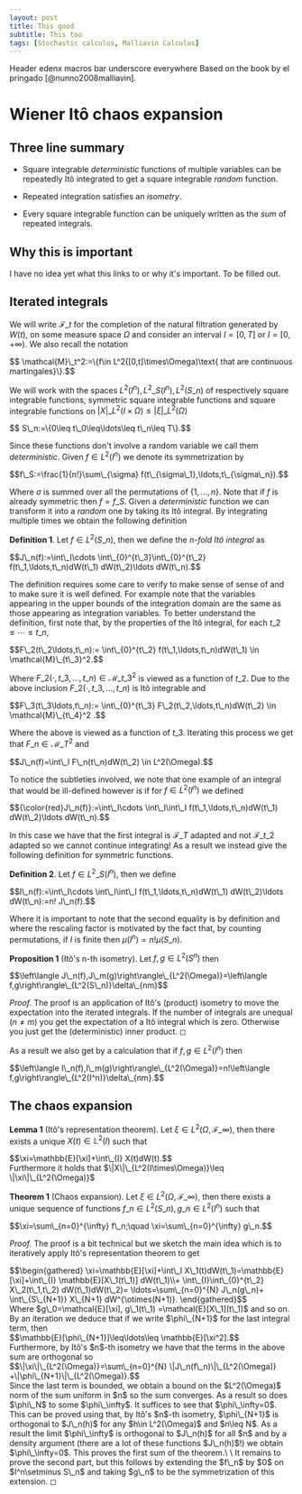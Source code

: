 ```yaml
---
layout: post
title: This good
subtitle: This too
tags: [Stochastic calculus, Malliavin Calculus]
---
```

Header edenx macros bar underscore everywhere
Based on the book by el pringado [@nunno2008malliavin].

# Wiener Itô chaos expansion

## Three line summary

-   Square integrable *deterministic* functions of multiple variables
    can be repeatedly Itô integrated to get a square integrable *random*
    function.

-   Repeated integration satisfies an *isometry*.

-   Every square integrable function can be uniquely written as the
    *sum* of repeated integrals.

## Why this is important

I have no idea yet what this links to or why it's important. To be
filled out.

## Iterated integrals

We will write $\mathcal{F}\_t$ for the completion of the natural
filtration generated by $W(t)$, on some measure space $\Omega$ and
consider an interval $I=[0,T]$ or $I=[0,+\infty)$. We also recall the
notation
<div>
$$
\mathcal{M}\_t^2:=\{f\in L^2([0,t]\times\Omega)\text{ that are continuous martingales}\}.$$</div>

We will work with the spaces $L^2(I^n), L^2\_S(I^n),L^2(S\_n)$ of
respectively square integrable functions, symmetric square integrable
functions and square integrable functions on
$|X|\_{L^2(I\times\Omega)}\leq|\xi|\_{L^2(\Omega)}$
<div>
$$
S\_n:=\{0\leq t\_0\leq\ldots\leq t\_n\leq T\}.$$</div>
 
 Since these functions
don't involve a random variable we call them *deterministic*. Given
$f\in L^2(I^n)$ we denote its symmetrization by
<div>
$$f\_S:=\frac{1}{n!}\sum\_{\sigma} f(t\_{\sigma\_1},\ldots,t\_{\sigma\_n}).$$</div>

Where $\sigma$ is summed over all the permutations of $\{1,\ldots,n\}$.
Note that if $f$ is already symmetric then $f=f\_S$. Given a
*deterministic* function we can transform it into a *random* one by
taking its Itô integral. By integrating multiple times we obtain the
following definition

**Definition 1**. Let $f\in L^2(S\_n)$, then we define the *n-fold Itô
integral* as
<div>
$$J\_n(f):=\int\_I\cdots \int\_{0}^{t\_3}\int\_{0}^{t\_2} f(t\_1,\ldots,t\_n)dW(t\_1) dW(t\_2)\ldots dW(t\_n).$$</div>


The definition requires some care to verify to make sense of sense of
and to make sure it is well defined. For example note that the variables
appearing in the upper bounds of the integration domain are the same as
those appearing as integration variables. To better understand the
definition, first note that, by the properties of the Itô integral, for
each $t\_2\leq\cdots\leq t\_n$,
<div>
$$F\_2(t\_2\ldots,t\_n):=    \int\_{0}^{t\_2} f(t\_1,\ldots,t\_n)dW(t\_1) \in \mathcal{M}\_{t\_3}^2.$$</div>

Where $F\_2(\cdot,t\_3,\ldots,t\_n)\in \mathcal{M}\_{t\_3}^2$ is viewed as a
function of $t\_2$. Due to the above inclusion
$F\_2(\cdot,t\_3,\ldots,t\_n)$ is Itô integrable and
<div>
$$F\_3(t\_3\ldots,t\_n):=    \int\_{0}^{t\_3} F\_2(t\_2,\ldots,t\_n)dW(t\_2) \in \mathcal{M}\_{t\_4}^2  .$$</div>

Where the above is viewed as a function of $t\_3$. Iterating this process
we get that $F\_n \in \mathcal{M}\_T^2$ and
<div>
$$J\_n(f)=\int\_I F\_n(t\_n)dW(t\_2) \in L^2(\Omega).$$</div>

To notice the
subtleties involved, we note that one example of an integral that would
be ill-defined however is if for $f\in L^2(I^n)$ we defined
<div>
$${\color{red}J\_n(f)}:=\int\_I\cdots \int\_I\int\_I f(t\_1,\ldots,t\_n)dW(t\_1) dW(t\_2)\ldots dW(t\_n).$$</div>

In this case we have that the first integral is $\mathcal{F}\_T$ adapted
and not $\mathcal{F}\_{t\_2}$ adapted so we cannot continue integrating!
As a result we instead give the following definition for symmetric
functions.

**Definition 2**. Let $f\in L^2\_S(I^n)$, then we define
<div>
$$I\_n(f):=\int\_I\cdots \int\_I\int\_I f(t\_1,\ldots,t\_n)dW(t\_1) dW(t\_2)\ldots dW(t\_n):=n! J\_n(f).$$</div>


Where it is important to note that the second equality is by definition
and where the rescaling factor is motivated by the fact that, by
counting permutations, if $I$ is finite then $\mu(I^n)=n! \mu(S\_n)$.


**Proposition 1** (Itô's n-th isometry). Let $f,g\in L^2(S^n)$ then
<div>
$$\left\langle J\_n(f),J\_m(g)\right\rangle\_{L^2(\Omega)}=\left\langle f,g\right\rangle\_{L^2(S\_n)}\delta\_{nm}$$</div>



*Proof.* The proof is an application of Itô's (product) isometry to move
the expectation into the iterated integrals. If the number of integrals
are unequal ($n\neq m$) you get the expectation of a Itô integral which
is zero. Otherwise you just get the (deterministic) inner product. ◻

As a result we also get by a calculation that if $f,g\in L^2(I^n)$ then
<div>
$$\left\langle I\_n(f),I\_m(g)\right\rangle\_{L^2(\Omega)}=n!\left\langle f,g\right\rangle\_{L^2(I^n)}\delta\_{nm}.$$</div>

## The chaos expansion


**Lemma 1** (Itô's representation theorem). Let
$\xi\in L^2(\Omega,\mathcal{F}\_\infty)$, then there exists a unique
$X(t)\in \mathbb{L}^2(I)$ such that
<div>
$$\xi=\mathbb{E}[\xi]+\int\_{I} X(t)dW(t).$$</div> 
Furthermore it holds that
$\|X\|\_{L^2(I\times\Omega)}\leq \|\xi\|\_{L^2(\Omega)}$


**Theorem 1** (Chaos expansion). Let
$\xi\in L^2(\Omega,\mathcal{F}\_\infty)$, then there exists a unique
sequence of functions $f\_n \in L^2(S\_n),g\_n \in L^2(I^n)$ such that
<div>
$$\xi=\sum\_{n=0}^{\infty}  f\_n;\quad \xi=\sum\_{n=0}^{\infty} g\_n.$$</div>


*Proof.* The proof is a bit technical but we sketch the main idea which
is to iteratively apply Itô's representation theorem to get
<div>
$$\begin{gathered}
            \xi=\mathbb{E}[\xi]+\int\_I X\_1(t)dW(t\_1)=\mathbb{E}[\xi]+\int\_{I} \mathbb{E}[X\_1(t\_1)] dW(t\_1)\\+ \int\_{I}\int\_{0}^{t\_2} X\_2(t\_1,t\_2) dW(t\_1)dW(t\_2)= \ldots=\sum\_{n=0}^{N}  J\_n(g\_n)+ \int\_{S\_{N+1}} X\_{N+1} dW^{\otimes(N+1)}.
        \end{gathered}$$</div>
 Where
$g\_0=\mathcal{E}[\xi], g\_1(t\_1) =\mathcal{E}[X\_1](t\_1)$ and so on. By an
iteration we deduce that if we write $\phi\_{N+1}$ for the last integral
term, then <div>
$$\mathbb{E}[\phi\_{N+1}]\leq\ldots\leq \mathbb{E}[\xi^2].$$</div>
Furthermore, by Itô's $n$-th isometry we have that the terms in the
above sum are orthogonal so
<div>
$$\|\xi\|\_{L^2(\Omega)}=\sum\_{n=0}^{N} \|J\_n(f\_n)\|\_{L^2(\Omega)} +\|\phi\_{N+1}\|\_{L^2(\Omega)}.$$</div>
Since the last term is bounded, we obtain a bound on the $L^2(\Omega)$
norm of the sum uniform in $n$ so the sum converges. As a result so does
$\phi\_N$ to some $\phi\_\infty$. It suffices to see that $\phi\_\infty=0$.
This can be proved using that, by Itô's $n$-th isometry, $\phi\_{N+1}$ is
orthogonal to $J\_n(h)$ for any $h\in L^2(\Omega)$ and $n\leq N$. As a
result the limit $\phi\_\infty$ is orthogonal to $J\_n(h)$ for all $n$ and
by a density argument (there are a lot of these functions $J\_n(h)$!) we
obtain $\phi\_\infty=0$. This proves the first sum of the theorem.\
\
It remains to prove the second part, but this follows by extending the
$f\_n$ by $0$ on $I^n\setminus S\_n$ and taking $g\_n$ to be the
symmetrization of this extension. ◻



